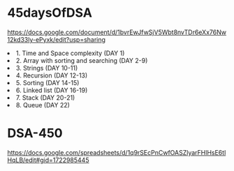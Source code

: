 # 45daysOfDSA
https://docs.google.com/document/d/1bvrEwJfwSjV5Wbt8nvTDr6eXx76Nw12kd33ly-ePyxk/edit?usp=sharing
<li>1. Time and Space complexity (DAY 1)
<li>2. Array with sorting and searching (DAY 2-9)
<li>3. Strings (DAY 10-11)
<li>4. Recursion (DAY 12-13)
<li>5. Sorting (DAY 14-15)
<li>6. Linked list (DAY 16-19)
<li>7. Stack (DAY 20-21)
<li>8. Queue (DAY 22)

# DSA-450
https://docs.google.com/spreadsheets/d/1q9rSEcPnCwfOASZlyarFHlHsE6tlHqLB/edit#gid=1722985445
